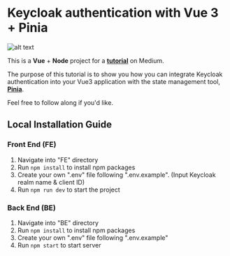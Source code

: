 # Keycloak authentication with Vue 3 + Pinia
![alt text](https://miro.medium.com/v2/resize:fit:1100/format:webp/1*7ChdYiNeB-sd0xeUPwrhFw.png)

This is a **Vue** + **Node** project for a [**tutorial**](https://medium.com/@erinlim555/keycloak-authentication-with-vue3-pinia-cebae814b9db) on Medium. 

The purpose of this tutorial is to show you how you can integrate Keycloak authentication into your Vue3 application with the state management tool, [**Pinia**](https://pinia.vuejs.org/). 

Feel free to follow along if you'd like.

## Local Installation Guide

### Front End (FE)

1. Navigate into "FE" directory
2. Run `npm install` to install npm packages
3. Create your own ".env" file following ".env.example". (Input Keycloak realm name & client ID)
4. Run `npm run dev` to start the project

### Back End (BE)

1. Navigate into "BE" directory
2. Run `npm install` to install npm packages
3. Create your own ".env" file following ".env.example"
4. Run `npm start` to start server